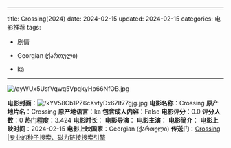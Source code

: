 
---
title: Crossing(2024)
date: 2024-02-15
updated: 2024-02-15
categories: 电影推荐
tags:

- 剧情

- Georgian (ქართული)
- ka
---

<img src="https://image.tmdb.org/t/p/original/ayWUx5UsfVqwq5VpqkyHp66NfOB.jpg" alt="/ayWUx5UsfVqwq5VpqkyHp66NfOB.jpg" title="/ayWUx5UsfVqwq5VpqkyHp66NfOB.jpg">

**电影封面**：<img src="https://image.tmdb.org/t/p/w200/kYV58Cb1PZ6cXvtyDx67It77gjg.jpg" alt="/kYV58Cb1PZ6cXvtyDx67It77gjg.jpg" title="/kYV58Cb1PZ6cXvtyDx67It77gjg.jpg">
**电影名称**：Crossing
**原产地片名**：Crossing
**原产地语言**：ka
**包含成人内容**：False
**电影评分**：0.0
**评分人数**：0
**热门程度**：3.424
**电影时长**：
**电影导演**：
**电影主演**：
**电影简介**：
**电影上映时间**：2024-02-15
**电影上映国家**：Georgian (ქართული)
**传送门**：[Crossing |专业的种子搜索、磁力链接搜索引擎](https://movie.amd794.com:2083/?search=Crossing&ordering=&mode=match_phrase&page_size=10&page=1)

